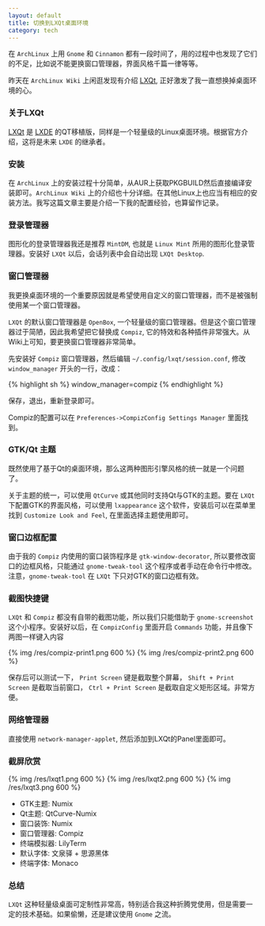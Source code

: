 ```yaml
---
layout: default
title: 切换到LXQt桌面环境
category: tech
---
```

在 `ArchLinux` 上用 `Gnome` 和 `Cinnamon` 都有一段时间了，用的过程中也发现了它们的不足，比如说不能更换窗口管理器，界面风格千篇一律等等。

昨天在 `ArchLinux Wiki` 上闲逛发现有介绍 [LXQt](https://wiki.archlinux.org/index.php/LXQt), 正好激发了我一直想换掉桌面环境的心。

<!--more-->

### 关于LXQt

[LXQt](http://lxqt.org/) 是 [LXDE](http://lxde.org) 的QT移植版，同样是一个轻量级的Linux桌面环境。根据官方介绍，这将是未来 `LXDE` 的继承者。

### 安装

在 `ArchLinux` 上的安装过程十分简单，从AUR上获取PKGBUILD然后直接编译安装即可。`ArchLinux Wiki` 上的介绍也十分详细。在其他Linux上也应当有相应的安装方法。我写这篇文章主要是介绍一下我的配置经验，也算留作记录。

### 登录管理器

图形化的登录管理器我还是推荐 `MintDM`, 也就是 `Linux Mint` 所用的图形化登录管理器。安装好 `LXQt` 以后，会话列表中会自动出现 `LXQt Desktop`.

### 窗口管理器

我更换桌面环境的一个重要原因就是希望使用自定义的窗口管理器，而不是被强制使用某一个窗口管理器。

`LXQt` 的默认窗口管理器是 `OpenBox`, 一个轻量级的窗口管理器。但是这个窗口管理器过于简陋，因此我希望把它替换成 `Compiz`, 它的特效和各种插件非常强大。从Wiki上可知，要更换窗口管理器非常简单。

先安装好 `Compiz` 窗口管理器，然后编辑 `~/.config/lxqt/session.conf`, 修改 `window_manager` 开头的一行，改成：

{% highlight sh %}
window_manager=compiz
{% endhighlight %}

保存，退出，重新登录即可。

Compiz的配置可以在 `Preferences->CompizConfig Settings Manager` 里面找到。

### GTK/Qt 主题

既然使用了基于Qt的桌面环境，那么这两种图形引擎风格的统一就是一个问题了。

关于主题的统一，可以使用 `QtCurve` 或其他同时支持Qt与GTK的主题。要在 `LXQt` 下配置GTK的界面风格，可以使用 `lxappearance` 这个软件，安装后可以在菜单里找到 `Customize Look and Feel`, 在里面选择主题使用即可。

### 窗口边框配置

由于我的 `Compiz` 内使用的窗口装饰程序是 `gtk-window-decorator`, 所以要修改窗口的边框风格，只能通过 `gnome-tweak-tool` 这个程序或者手动在命令行中修改。注意，`gnome-tweak-tool` 在 `LXQt` 下只对GTK的窗口边框有效。

### 截图快捷键

`LXQt` 和 `Compiz` 都没有自带的截图功能，所以我们只能借助于 `gnome-screenshot` 这个小程序。安装好以后，在 `CompizConfig` 里面开启 `Commands` 功能，并且像下两图一样键入内容

{% img /res/compiz-print1.png 600 %}
{% img /res/compiz-print2.png 600 %}

保存后可以测试一下， `Print Screen` 键是截取整个屏幕， `Shift + Print Screen` 是截取当前窗口， `Ctrl + Print Screen` 是截取自定义矩形区域。非常方便。

### 网络管理器

直接使用 `network-manager-applet`, 然后添加到LXQt的Panel里面即可。

### 截屏欣赏

{% img /res/lxqt1.png 600 %}
{% img /res/lxqt2.png 600 %}
{% img /res/lxqt3.png 600 %}

- GTK主题: Numix
- Qt主题: QtCurve-Numix
- 窗口装饰: Numix
- 窗口管理器: Compiz
- 终端模拟器: LilyTerm
- 默认字体: 文泉驿 + 思源黑体
- 终端字体: Monaco

### 总结

`LXQt` 这种轻量级桌面可定制性非常高，特别适合我这种折腾党使用，但是需要一定的技术基础。如果偷懒，还是建议使用 `Gnome` 之流。
